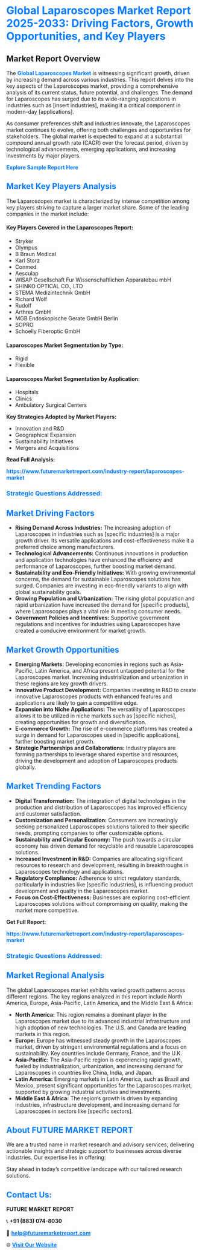 <h1 style="color: #007BFF;">Global Laparoscopes Market Report 2025-2033: Driving Factors, Growth Opportunities, and Key Players</h1>

<section id="overview">
<h2>Market Report Overview</h2>
<p>The <a href="https://www.futuremarketreport.com/industry-report/laparoscopes-market" style="color: #007BFF; text-decoration: none;"><strong>Global Laparoscopes Market</strong></a> is witnessing significant growth, driven by increasing demand across various industries. This report delves into the key aspects of the Laparoscopes market, providing a comprehensive analysis of its current status, future potential, and challenges. The demand for Laparoscopes has surged due to its wide-ranging applications in industries such as [insert industries], making it a critical component in modern-day [applications].</p>
<p>As consumer preferences shift and industries innovate, the Laparoscopes market continues to evolve, offering both challenges and opportunities for stakeholders. The global market is expected to expand at a substantial compound annual growth rate (CAGR) over the forecast period, driven by technological advancements, emerging applications, and increasing investments by major players.</p>
</section>

<section id="overview">
<p><a href="https://www.futuremarketreport.com/request-sample/reportId=87838" style="color: #007BFF; text-decoration: none;"><strong>Explore Sample Report Here</strong></a></p>
</section>

<section id="key-players">
<h2 style="color: #007BFF;">Market Key Players Analysis</h2>
<p>The Laparoscopes market is characterized by intense competition among key players striving to capture a larger market share. Some of the leading companies in the market include:</p>
<h4>Key Players Covered in the Laparoscopes Report:</h4>
<ul><li>Stryker</li><li>Olympus</li><li>B Braun Medical</li><li>Karl Storz</li><li>Conmed</li><li>Aesculap</li><li>WISAP Gesellschaft Fur Wissenschaftlichen Apparatebau mbH</li><li>SHINKO OPTICAL CO., LTD</li><li>STEMA Medizintechnik GmbH</li><li>Richard Wolf</li><li>Rudolf</li><li>Arthrex GmbH</li><li>MGB Endoskopische Gerate GmbH Berlin</li><li>SOPRO</li><li>Schoelly Fiberoptic GmbH</li></ul>
<h4>Laparoscopes Market Segmentation by Type:</h4>
<ul><li>Rigid</li><li>Flexible</li></ul>

<h4>Laparoscopes Market Segmentation by Application:</h4>
<ul><li>Hospitals</li><li>Clinics</li><li>Ambulatory Surgical Centers</li></ul>
<p><strong>Key Strategies Adopted by Market Players:</strong></p>
<ul>
<li>Innovation and R&D</li>
<li>Geographical Expansion</li>
<li>Sustainability Initiatives</li>
<li>Mergers and Acquisitions</li>
</ul>
</section>

<section>
<p><strong>Read Full Analysis: </strong></p><a href="https://www.futuremarketreport.com/industry-report/laparoscopes-market" style="color: #007BFF; text-decoration: none;"><strong>https://www.futuremarketreport.com/industry-report/laparoscopes-market</strong></a>
<h3 style="color: #007BFF;">Strategic Questions Addressed:</h3>
</section>

<section id="driving-factors">
<h2 style="color: #007BFF;">Market Driving Factors</h2>
<ul>
<li><strong>Rising Demand Across Industries:</strong> The increasing adoption of Laparoscopes in industries such as [specific industries] is a major growth driver. Its versatile applications and cost-effectiveness make it a preferred choice among manufacturers.</li>
<li><strong>Technological Advancements:</strong> Continuous innovations in production and application technologies have enhanced the efficiency and performance of Laparoscopes, further boosting market demand.</li>
<li><strong>Sustainability and Eco-Friendly Initiatives:</strong> With growing environmental concerns, the demand for sustainable Laparoscopes solutions has surged. Companies are investing in eco-friendly variants to align with global sustainability goals.</li>
<li><strong>Growing Population and Urbanization:</strong> The rising global population and rapid urbanization have increased the demand for [specific products], where Laparoscopes plays a vital role in meeting consumer needs.</li>
<li><strong>Government Policies and Incentives:</strong> Supportive government regulations and incentives for industries using Laparoscopes have created a conducive environment for market growth.</li>
</ul>
</section>

<section id="growth-opportunities">
<h2 style="color: #007BFF;">Market Growth Opportunities</h2>
<ul>
<li><strong>Emerging Markets:</strong> Developing economies in regions such as Asia-Pacific, Latin America, and Africa present untapped potential for the Laparoscopes market. Increasing industrialization and urbanization in these regions are key growth drivers.</li>
<li><strong>Innovative Product Development:</strong> Companies investing in R&D to create innovative Laparoscopes products with enhanced features and applications are likely to gain a competitive edge.</li>
<li><strong>Expansion into Niche Applications:</strong> The versatility of Laparoscopes allows it to be utilized in niche markets such as [specific niches], creating opportunities for growth and diversification.</li>
<li><strong>E-commerce Growth:</strong> The rise of e-commerce platforms has created a surge in demand for Laparoscopes used in [specific applications], further boosting market growth.</li>
<li><strong>Strategic Partnerships and Collaborations:</strong> Industry players are forming partnerships to leverage shared expertise and resources, driving the development and adoption of Laparoscopes products globally.</li>
</ul>
</section>

<section id="trending-factors">
<h2 style="color: #007BFF;">Market Trending Factors</h2>
<ul>
<li><strong>Digital Transformation:</strong> The integration of digital technologies in the production and distribution of Laparoscopes has improved efficiency and customer satisfaction.</li>
<li><strong>Customization and Personalization:</strong> Consumers are increasingly seeking personalized Laparoscopes solutions tailored to their specific needs, prompting companies to offer customizable options.</li>
<li><strong>Sustainability and Circular Economy:</strong> The push towards a circular economy has driven demand for recyclable and reusable Laparoscopes solutions.</li>
<li><strong>Increased Investment in R&D:</strong> Companies are allocating significant resources to research and development, resulting in breakthroughs in Laparoscopes technology and applications.</li>
<li><strong>Regulatory Compliance:</strong> Adherence to strict regulatory standards, particularly in industries like [specific industries], is influencing product development and quality in the Laparoscopes market.</li>
<li><strong>Focus on Cost-Effectiveness:</strong> Businesses are exploring cost-efficient Laparoscopes solutions without compromising on quality, making the market more competitive.</li>
</ul>
</section>

<section>
<p><strong>Get Full Report: </strong></p><a href="https://www.futuremarketreport.com/industry-report/laparoscopes-market" style="color: #007BFF; text-decoration: none;"><strong>https://www.futuremarketreport.com/industry-report/laparoscopes-market</strong></a>
<h3 style="color: #007BFF;">Strategic Questions Addressed:</h3>
</section>


<section id="regional-analysis">
<h2 style="color: #007BFF;">Market Regional Analysis</h2>
<p>The global Laparoscopes market exhibits varied growth patterns across different regions. The key regions analyzed in this report include North America, Europe, Asia-Pacific, Latin America, and the Middle East & Africa:</p>
<ul>
<li><strong>North America:</strong> This region remains a dominant player in the Laparoscopes market due to its advanced industrial infrastructure and high adoption of new technologies. The U.S. and Canada are leading markets in this region.</li>
<li><strong>Europe:</strong> Europe has witnessed steady growth in the Laparoscopes market, driven by stringent environmental regulations and a focus on sustainability. Key countries include Germany, France, and the U.K.</li>
<li><strong>Asia-Pacific:</strong> The Asia-Pacific region is experiencing rapid growth, fueled by industrialization, urbanization, and increasing demand for Laparoscopes in countries like China, India, and Japan.</li>
<li><strong>Latin America:</strong> Emerging markets in Latin America, such as Brazil and Mexico, present significant opportunities for the Laparoscopes market, supported by growing industrial activities and investments.</li>
<li><strong>Middle East & Africa:</strong> The region’s growth is driven by expanding industries, infrastructure development, and increasing demand for Laparoscopes in sectors like [specific sectors].</li>
</ul>
</section>

<footer>
<h2 style="color: #007BFF;">About FUTURE MARKET REPORT</h2>
<p>We are a trusted name in market research and advisory services, delivering actionable insights and strategic support to businesses across diverse industries. Our expertise lies in offering:</p>

<p>Stay ahead in today’s competitive landscape with our tailored research solutions.</p>

<h2 style="color: #007BFF;">Contact Us:</h2>
<p><strong>FUTURE MARKET REPORT</strong></p>
<p>📞 <strong>+91 (883) 074-8030</strong></p>
<p>📧 <strong><a href="mailto:help@futuremarketreport.com" style="color: #007BFF;">help@futuremarketreport.com</a></strong></p>
<p>🌐 <strong><a href="https://www.futuremarketreport.com/" style="color: #007BFF;">Visit Our Website</a></strong></p>
</footer>